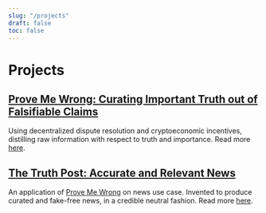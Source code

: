 ```yaml
---
slug: "/projects"
draft: false
toc: false
---
```


# Projects

<h2> <a id="PMW" href="/projects/prove-me-wrong"> Prove Me Wrong: Curating Important Truth out of Falsifiable Claims</a>  
</h2>

Using decentralized dispute resolution and cryptoeconomic incentives, distilling raw information with respect to truth and importance.
Read more [here](/projects/prove-me-wrong).

## [The Truth Post: Accurate and Relevant News](/projects/the-truth-post)

An application of [Prove Me Wrong](#PMW) on news use case. Invented to produce curated and fake-free news, in a credible neutral fashion. Read more [here](/projects/the-truth-post).

